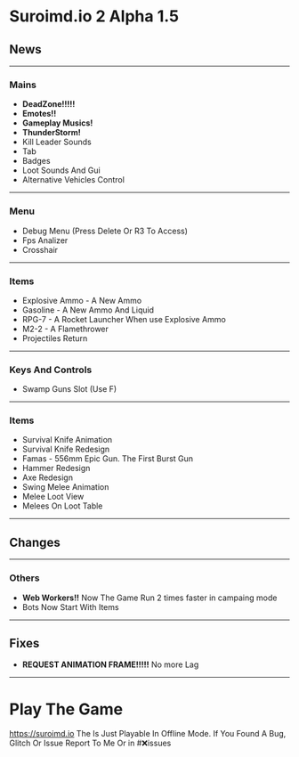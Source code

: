 # Suroimd.io 2 Alpha 1.5
## News
__                                                                                                      __
### Mains
* **DeadZone!!!!!**
* **Emotes!!**
* **Gameplay Musics!**
* **ThunderStorm!**
* Kill Leader Sounds
* Tab
* Badges
* Loot Sounds And Gui
* Alternative Vehicles Control
__                                                                                                      __
### Menu
* Debug Menu (Press Delete Or R3 To Access)
* Fps Analizer
* Crosshair
__                                                                                                      __
### Items
* Explosive Ammo - A New Ammo
* Gasoline - A New Ammo And Liquid
* RPG-7 - A Rocket Launcher When use Explosive Ammo
* M2-2 - A Flamethrower
* Projectiles Return
__                                                                                                      __
### Keys And Controls
* Swamp Guns Slot (Use F)
__                                                                                                      __
### Items
* Survival Knife Animation
* Survival Knife Redesign
* Famas - 556mm Epic Gun. The First Burst Gun
* Hammer Redesign
* Axe Redesign
* Swing Melee Animation
* Melee Loot View
* Melees On Loot Table
__                                                                                                      __
## Changes
__                                                                                                      __
### Others
* **Web Workers!!** Now The Game Run 2 times faster in campaing mode
* Bots Now Start With Items
__                                                                                                      __
## Fixes
* **REQUEST ANIMATION FRAME!!!!!** No more Lag
__                                                                                                      __
# Play The Game
https://suroimd.io
The Is Just Playable In Offline Mode.
If You Found A Bug, Glitch Or Issue Report To Me Or in #❌issues